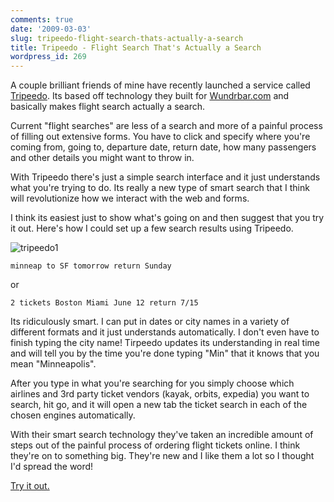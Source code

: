```yaml
---
comments: true
date: '2009-03-03'
slug: tripeedo-flight-search-thats-actually-a-search
title: Tripeedo - Flight Search That's Actually a Search
wordpress_id: 269
---
```


A couple brilliant friends of mine have recently launched a service called [Tripeedo](http://tripeedo.com).  Its based off technology they built for [Wundrbar.com](http://wundrbar.com) and basically makes flight search actually a search.

Current "flight searches" are less of a search and more of a painful process of filling out extensive forms.  You have to click and specify where you're coming from, going to, departure date, return date, how many passengers and other details you might want to throw in.

With Tripeedo there's just a simple search interface and it just understands what you're trying to do.  Its really a new type of smart search that I think will revolutionize how we interact with the web and forms.

I think its easiest just to show what's going on and then suggest that you try it out.  Here's how I could set up a few search results using Tripeedo.

![tripeedo1](http://thingsilearned.files.wordpress.com/2009/03/tripeedo1.png)

    minneap to SF tomorrow return Sunday

or

    2 tickets Boston Miami June 12 return 7/15

Its ridiculously smart.  I can put in dates or city names in a variety of different formats and it just understands automatically.  I don't even have to finish typing the city name!  Tirpeedo updates its understanding in real time and will tell you by the time you're done typing "Min" that it knows that you mean "Minneapolis".

After you type in what you're searching for you simply choose which airlines and 3rd party ticket vendors (kayak, orbits, expedia) you want to search, hit go, and it will open a new tab the ticket search in each of the chosen engines automatically.

With their smart search technology they've taken an incredible amount of steps out of the painful process of ordering flight tickets online.  I think they're on to something big.  They're new and I like them a lot so I thought I'd spread the word!

[Try it out.](http://tripeedo.com)
